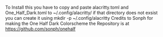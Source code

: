 To Install this you have to copy and paste alacritty.toml and One_Half_Dark.toml to ~/.config/alacritty/ if that directory does not exsist you can create it using mkdir -p ~/.config/alacritty
Credits to Sonph for making the One Half Dark Colorscheme the Repository is at https://github.com/sonph/onehalf
